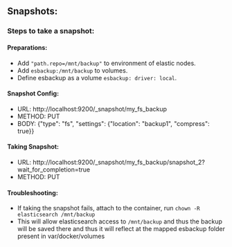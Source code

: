 ## Snapshots:

### Steps to take a snapshot:
#### Preparations:
- Add `"path.repo=/mnt/backup"` to environment of elastic nodes.
- Add `esbackup:/mnt/backup` to volumes.
- Define esbackup as a volume `esbackup: driver: local`.

#### Snapshot Config:
- URL: http://localhost:9200/_snapshot/my_fs_backup
- METHOD: PUT
- BODY: {"type": "fs", "settings": {"location": "backup1", "compress": true}}

#### Taking Snapshot:
- URL: http://localhost:9200/_snapshot/my_fs_backup/snapshot_2?wait_for_completion=true
- METHOD: PUT

#### Troubleshooting:
- If taking the snapshot fails, attach to the container, run `chown -R elasticsearch /mnt/backup`
- This will allow elasticsearch access to `/mnt/backup` and thus the backup will be saved there and thus it will 
reflect at the mapped esbackup folder present in var/docker/volumes

